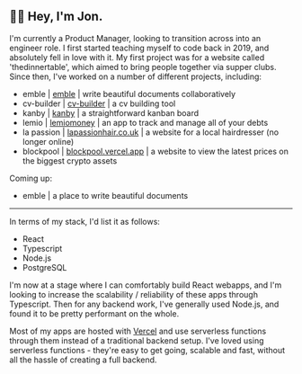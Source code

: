 ## 👋🏼 Hey, I'm Jon.


I'm currently a Product Manager, looking to transition across into an engineer role. I first started teaching myself to code back in 2019, and absolutely fell in love with it. My first project was for a website called 'thedinnertable', which aimed to bring people together via supper clubs. Since then, I've worked on a number of different projects, including:

- emble | [emble](https://https://emble.app) | write beautiful documents collaboratively
- cv-builder | [cv-builder](https://cv-builder.app) | a cv building tool
- kanby | [kanby](https://kanby.vercel.app) | a straightforward kanban board
- lemio | [lemiomoney](https://lemio-rho.vercel.app) | an app to track and manage all of your debts
- la passion | [lapassionhair.co.uk](http://lapassionhair.co.uk) | a website for a local hairdresser (no longer online)
- blockpool | [blockpool.vercel.app](https://blockpool.vercel.app) | a website to view the latest prices on the biggest crypto assets

Coming up: 
- emble | a place to write beautiful documents

***

In terms of my stack, I'd list it as follows:

- React
- Typescript
- Node.js
- PostgreSQL

I'm now at a stage where I can comfortably build React webapps, and I'm looking to increase the scalability / reliability of these apps through Typescript. Then for any backend work, I've generally used Node.js, and found it to be pretty performant on the whole. 

Most of my apps are hosted with [Vercel](https://vercel.com) and use serverless functions through them instead of a traditional backend setup. I've loved using serverless functions - they're easy to get going, scalable and fast, without all the hassle of creating a full backend.

